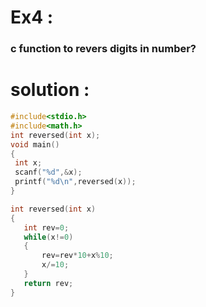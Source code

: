 # Ex4 :
### c function to revers digits in number? 
 # solution :
 ```c
 #include<stdio.h>
#include<math.h>
int reversed(int x);
void main()
{
  int x;
  scanf("%d",&x);
  printf("%d\n",reversed(x));
}

int reversed(int x)
{
    int rev=0;
    while(x!=0)
    {
        rev=rev*10+x%10;
        x/=10;
    }
    return rev;
}
 ```